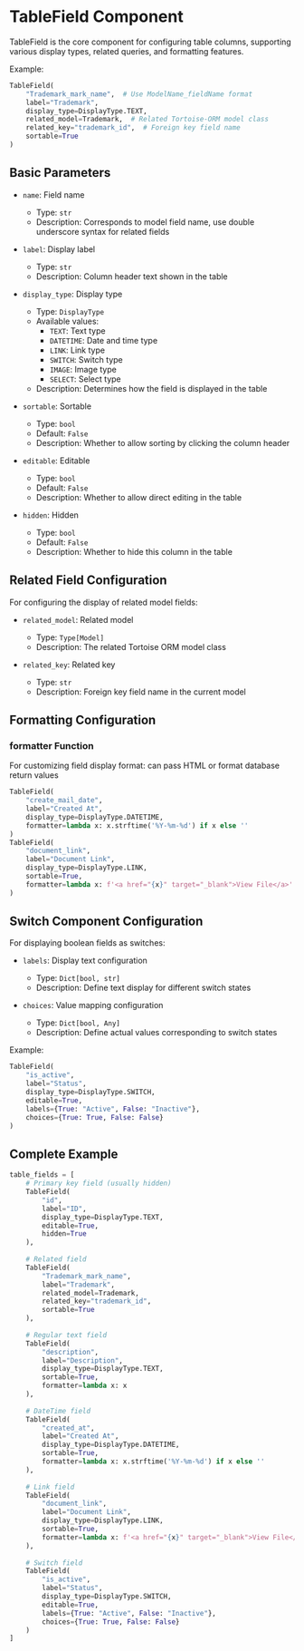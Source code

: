 # TableField Component

TableField is the core component for configuring table columns, supporting various display types, related queries, and formatting features.

Example:
```python
TableField(
    "Trademark_mark_name",  # Use ModelName_fieldName format
    label="Trademark",
    display_type=DisplayType.TEXT,
    related_model=Trademark,  # Related Tortoise-ORM model class
    related_key="trademark_id",  # Foreign key field name
    sortable=True
)
```

## Basic Parameters

- `name`: Field name
    - Type: `str`
    - Description: Corresponds to model field name, use double underscore syntax for related fields

- `label`: Display label
    - Type: `str`
    - Description: Column header text shown in the table

- `display_type`: Display type
    - Type: `DisplayType`
    - Available values:
        - `TEXT`: Text type
        - `DATETIME`: Date and time type
        - `LINK`: Link type
        - `SWITCH`: Switch type
        - `IMAGE`: Image type
        - `SELECT`: Select type
    - Description: Determines how the field is displayed in the table

- `sortable`: Sortable
    - Type: `bool`
    - Default: `False`
    - Description: Whether to allow sorting by clicking the column header

- `editable`: Editable
    - Type: `bool`
    - Default: `False`
    - Description: Whether to allow direct editing in the table

- `hidden`: Hidden
    - Type: `bool`
    - Default: `False`
    - Description: Whether to hide this column in the table

## Related Field Configuration

For configuring the display of related model fields:

- `related_model`: Related model
    - Type: `Type[Model]`
    - Description: The related Tortoise ORM model class

- `related_key`: Related key
    - Type: `str`
    - Description: Foreign key field name in the current model



## Formatting Configuration

### formatter Function

For customizing field display format: can pass HTML or format database return values

```python
TableField(
    "create_mail_date",
    label="Created At",
    display_type=DisplayType.DATETIME,
    formatter=lambda x: x.strftime('%Y-%m-%d') if x else ''
)
TableField(
    "document_link", 
    label="Document Link", 
    display_type=DisplayType.LINK,
    sortable=True,
    formatter=lambda x: f'<a href="{x}" target="_blank">View File</a>' if x else ''
)
```

## Switch Component Configuration

For displaying boolean fields as switches:

- `labels`: Display text configuration
    - Type: `Dict[bool, str]`
    - Description: Define text display for different switch states

- `choices`: Value mapping configuration
    - Type: `Dict[bool, Any]`
    - Description: Define actual values corresponding to switch states

Example:
```python
TableField(
    "is_active",
    label="Status",
    display_type=DisplayType.SWITCH,
    editable=True,
    labels={True: "Active", False: "Inactive"},
    choices={True: True, False: False}
)
```

## Complete Example

```python
table_fields = [
    # Primary key field (usually hidden)
    TableField(
        "id", 
        label="ID", 
        display_type=DisplayType.TEXT, 
        editable=True, 
        hidden=True
    ),
    
    # Related field
    TableField(
        "Trademark_mark_name",
        label="Trademark",
        related_model=Trademark,
        related_key="trademark_id",
        sortable=True
    ),
    
    # Regular text field
    TableField(
        "description", 
        label="Description", 
        display_type=DisplayType.TEXT, 
        sortable=True, 
        formatter=lambda x: x
    ),
    
    # DateTime field
    TableField(
        "created_at", 
        label="Created At", 
        display_type=DisplayType.DATETIME, 
        sortable=True, 
        formatter=lambda x: x.strftime('%Y-%m-%d') if x else ''
    ),
    
    # Link field
    TableField(
        "document_link", 
        label="Document Link", 
        display_type=DisplayType.LINK,
        sortable=True,
        formatter=lambda x: f'<a href="{x}" target="_blank">View File</a>' if x else ''
    ),
    
    # Switch field
    TableField(
        "is_active", 
        label="Status",
        display_type=DisplayType.SWITCH,
        editable=True,
        labels={True: "Active", False: "Inactive"},
        choices={True: True, False: False}
    )
]
``` 